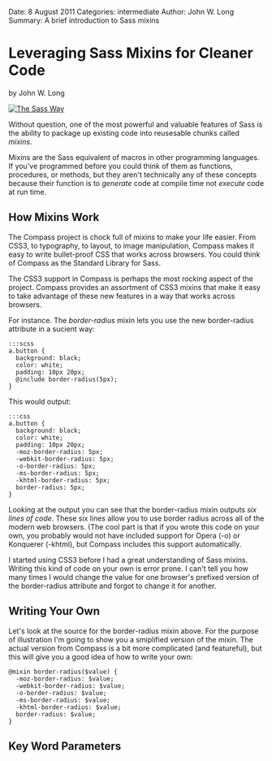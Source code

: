 Date: 8 August 2011
Categories: intermediate
Author: John W. Long
Summary: A brief introduction to Sass mixins


# Leveraging Sass Mixins for Cleaner Code

<div class="by-line">by John W. Long</div>

<a href="http://twitter.com/thesassway"><img class="right" src="/base/images/sass.gif" alt="The Sass Way" /></a>

Without question, one of the most powerful and valuable features of Sass
is the ability to package up existing code into reusesable chunks called
_mixins_.

Mixins are the Sass equivalent of macros in other programming languages.
If you've programmed before you could think of them as functions, procedures, or
methods, but they aren't technically any of these concepts because their function is
to _generate_ code at compile time not _execute_ code at run time.


## How Mixins Work

The Compass project is chock full of mixins to make your life easier.
From CSS3, to typography, to layout, to image manipulation, Compass makes it
easy to write bullet-proof CSS that works across browsers. You could think of
Compass as the Standard Library for Sass.

The CSS3 support in Compass is perhaps the most rocking aspect of the project.
Compass provides an assortment of CSS3 mixins that make it easy to take advantage
of these new features in a way that works across browsers.

For instance. The _border-radius_ mixin lets you use the new border-radius attribute
in a sucient way:

    :::scss
    a.button {
      background: black;
      color: white;
      padding: 10px 20px;
      @include border-radius(5px);
    }

This would output:

    :::css
    a.button {
      background: black;
      color: white;
      padding: 10px 20px;
      -moz-border-radius: 5px;
      -webkit-border-radius: 5px;
      -o-border-radius: 5px;
      -ms-border-radius: 5px;
      -khtml-border-radius: 5px;
      border-radius: 5px;
    }

Looking at the output you can see that the border-radius mixin outputs _six lines of code_.
These six lines allow you to use border radius across all of the modern web browsers.
(The cool part is that if you wrote this code on your own, you probably would not have
included support for Opera (-o) or Konquerer (-khtml), but Compass includes this support
automatically.

I started using CSS3 before I had a great understanding of Sass mixins.
Writing this kind of code on your own is error prone. I can't tell you how many times I
would change the value for one browser's prefixed version of the border-radius attribute
and forgot to change it for another.


## Writing Your Own

Let's look at the source for the border-radius mixin above. For the purpose of illustration
I'm going to show you a smiplified version of the mixin. The actual version from Compass
is a bit more complicated (and featureful), but this will give you a good idea of how
to write your own:

    @mixin border-radius($value) {
      -moz-border-radius: $value;
      -webkit-border-radius: $value;
      -o-border-radius: $value;
      -ms-border-radius: $value;
      -khtml-border-radius: $value;
      border-radius: $value;
    }



## Key Word Parameters
